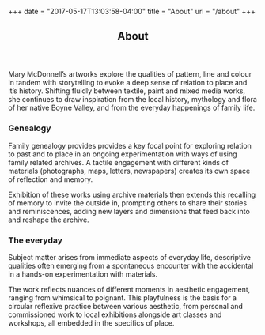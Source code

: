 +++
date = "2017-05-17T13:03:58-04:00"
title = "About"
url = "/about"
+++
<!-- main content -->
<article>
  <header class="c-section-header">
    <h1 class="c-section-header__headline">About</h1>
  </header>
  <p>Mary McDonnell’s artworks explore the qualities of pattern, line and colour in tandem with storytelling to evoke a deep sense of relation to place and it’s history. Shifting fluidly between textile, paint and mixed media works, she continues to draw inspiration from the local history, mythology and flora of her native Boyne Valley, and from the everyday happenings of family life.</p>
  <h3>Genealogy</h3>
  <p>Family genealogy provides provides a key focal point for exploring relation to past and to place in an ongoing experimentation with ways of using family related archives. A tactile engagement with different kinds of materials (photographs, maps, letters, newspapers) creates its own space of reflection and memory.</p>
  <p>Exhibition of these works using archive materials then extends this recalling of memory to invite the outside in, prompting others to share their stories and reminiscences, adding new layers and dimensions that feed back into and reshape the archive.</p>
  <h3>The everyday</h3>
  <p>Subject matter arises from immediate aspects of everyday life, descriptive qualities often emerging from a spontaneous <!-- and whimsical --> encounter with the accidental in a hands-on experimentation with materials.</p>
  <p>The work reflects nuances of different moments in aesthetic engagement, ranging from whimsical to poignant. This playfulness is the basis for a circular reflexive practice between various aesthetic, from personal and commissioned work to  local exhibitions alongside art classes and workshops, all embedded in the specifics of place.</p>
</article>

  <!-- <h2>Raw content to be sifted and shifted</h2> -->
  <!-- Mary McDonnell’s artworks explore the qualities of pattern, line and colour in tandem with storytelling to evoke a deep sense of relation to place and it’s history. Shifting fluidly between textile, paint and mixed media works, she continues to draw inspiration from the local history, mythology and flora of her native Boyne Valley, and from the everyday happenings of family life -->

<!-- Family genealogy/genealogical research/ provides provides a key focal point for exploring relation to past and to place. This exploration involves experimenting with ways of using family related archives, a tactile activity of engaging with different kinds of materials (photographs, maps, letters, newspapers) that creates its own space of reflection and memory. The process of learning through this experience of art-making extends beyond it: the exhibition of the artworks using archive materials provides a focal point for recalling memory, prompting others to share their stories and reminiscences, adding new layers and dimensions that reshape the archive.
Genealogy
Family genealogy provides provides a key focal point for exploring relation to past and to place in an ongoing experimentation with ways of using family related archives. A tactile engagement with different kinds of materials (photographs, maps, letters, newspapers) creates its own space of reflection and memory.
Exhibition of these works using archive materials then extends this recalling of memory to invite the outside in, prompting others to share their stories and reminiscences, adding new layers and dimensions that feed back into and reshape the archive. -->
<!-- Many exhibitions involve the bringing together a local group and setting a theme for making work: founder of local textile and art groups: Drogheda Quilters, Indigo, Alchemy, Ceangailte; active member of the Irish Patchwork Society and the Embroiders Guild; former owner of a Craft Shop and Gallery in Slane, Co. Meath for over 10 years, where the public could see her process of textile production in situ.

Current exhibitions draw on local Slane history and genealogical archives, often contributing to and participating in the commemoration of historical events of local and national significance: Centenary Commemoration of the 1916 Rising and of the 1917 WW1 death of Slane Poet, Francis Ledwidge. http://slanehistoryandarchaeologysociety.com/ -->

<!-- The everyday
Subject matter arises from immediate aspects of everyday life, descriptive qualities often emerging from a spontaneous and whimsical encounter with the accidental in a hands-on experimentation with materials. 

<!-- The work reflects nuances of different moments in aesthetic engagement, ranging from whimsical to poignant. This playfulness is the basis for a circular reflexive practice between various aesthetic, from personal and commissioned work to  local exhibitions alongside art classes and workshops, all embedded in the specifics of place.  -->

<!-- Exhibition
As the forms of artistic output are diverse, so too are the sites of display. Commissioned pieces (textile wallhangings, mixed media works) for site specific installation and can be found on display in museums, heritage site visitor centers, banks, libraries, cafes as well as private homes, both in Ireland and further afield.



Teaching
Growing up in a household that encouraged resourcefulness and using things to hand, inspired a creative spirit that found expression in making arts and crafts,leading to undergoing training as a home economics secondary school teacher.

As a mother of four children, techniques in needlecraft, knitting, pottery, weaving, fabric dying were applied in various projects from making clothing to soft furnishings to decorative objects. The customization of techniques by adding a unique personal twist has become a signature of artistic output from early on. 

This forms a core element of a distinctively generous approach to teaching adults in various situations: one that focuses on demystifying the art making process; opens up possibilities in the everyday for finding subjects to observe and render in artistic representation; stimulates the creative imagination while sharing practical skills, technique and know how.  -->

